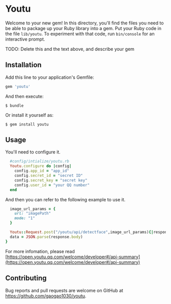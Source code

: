 # Youtu

Welcome to your new gem! In this directory, you'll find the files you need to be able to package up your Ruby library into a gem. Put your Ruby code in the file `lib/youtu`. To experiment with that code, run `bin/console` for an interactive prompt.

TODO: Delete this and the text above, and describe your gem

## Installation

Add this line to your application's Gemfile:

```ruby
gem 'youtu'
```

And then execute:

    $ bundle

Or install it yourself as:

    $ gem install youtu

## Usage

You'll need to configure it. 
```ruby
  #config/intialize/youtu.rb
  Youtu.configure do |config|
    config.app_id = "app_id"
    config.secret_id = "secret ID"
    config.secret_key = "secret key"
    config.user_id = "your QQ number"
  end
```

And then you can refer to the following example to use it.
```ruby
  image_url_params = {
    url: "imagePath"
    mode: "1"
  }

  Youtu::Request.post("/youtu/api/detectface",image_url_params){|response,request,result|
  data = JSON.parse(response.body)
}
```

For more infomation, please read [https://open.youtu.qq.com/welcome/developer#/api-summary](https://open.youtu.qq.com/welcome/developer#/api-summary)


## Contributing

Bug reports and pull requests are welcome on GitHub at https://github.com/gaogao1030/youtu.

